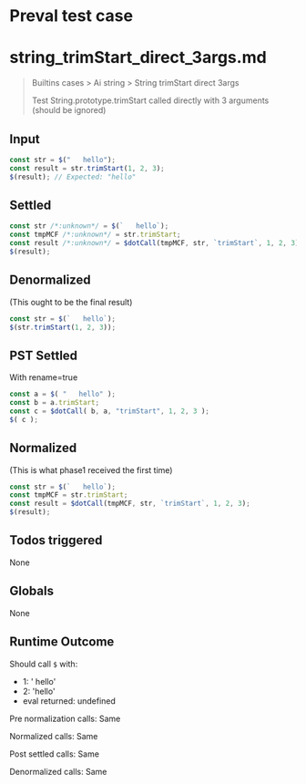 # Preval test case

# string_trimStart_direct_3args.md

> Builtins cases > Ai string > String trimStart direct 3args
>
> Test String.prototype.trimStart called directly with 3 arguments (should be ignored)

## Input

`````js filename=intro
const str = $("   hello");
const result = str.trimStart(1, 2, 3);
$(result); // Expected: "hello"
`````


## Settled


`````js filename=intro
const str /*:unknown*/ = $(`   hello`);
const tmpMCF /*:unknown*/ = str.trimStart;
const result /*:unknown*/ = $dotCall(tmpMCF, str, `trimStart`, 1, 2, 3);
$(result);
`````


## Denormalized
(This ought to be the final result)

`````js filename=intro
const str = $(`   hello`);
$(str.trimStart(1, 2, 3));
`````


## PST Settled
With rename=true

`````js filename=intro
const a = $( "   hello" );
const b = a.trimStart;
const c = $dotCall( b, a, "trimStart", 1, 2, 3 );
$( c );
`````


## Normalized
(This is what phase1 received the first time)

`````js filename=intro
const str = $(`   hello`);
const tmpMCF = str.trimStart;
const result = $dotCall(tmpMCF, str, `trimStart`, 1, 2, 3);
$(result);
`````


## Todos triggered


None


## Globals


None


## Runtime Outcome


Should call `$` with:
 - 1: ' hello'
 - 2: 'hello'
 - eval returned: undefined

Pre normalization calls: Same

Normalized calls: Same

Post settled calls: Same

Denormalized calls: Same

